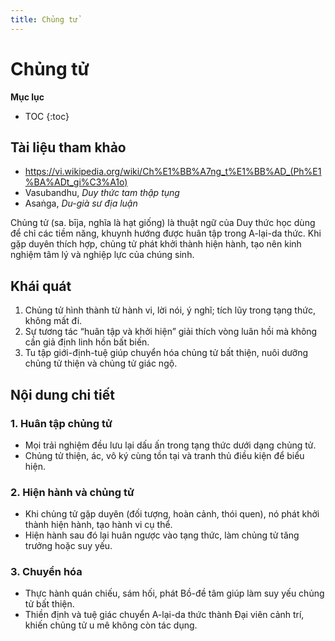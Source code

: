 ```yaml
---
title: Chủng tử
---
```


# Chủng tử

**Mục lục**

- TOC
{:toc}

## Tài liệu tham khảo

- <https://vi.wikipedia.org/wiki/Ch%E1%BB%A7ng_t%E1%BB%AD_(Ph%E1%BA%ADt_gi%C3%A1o)>
- Vasubandhu, *Duy thức tam thập tụng*
- Asaṅga, *Du-già sư địa luận*

Chủng tử (sa. bīja, nghĩa là hạt giống) là thuật ngữ của Duy thức học dùng để chỉ các tiềm năng, khuynh hướng được huân tập trong A-lại-da thức. Khi gặp duyên thích hợp, chủng tử phát khởi thành hiện hành, tạo nên kinh nghiệm tâm lý và nghiệp lực của chúng sinh.

## Khái quát

1. Chủng tử hình thành từ hành vi, lời nói, ý nghĩ; tích lũy trong tạng thức, không mất đi.
2. Sự tương tác “huân tập và khởi hiện” giải thích vòng luân hồi mà không cần giả định linh hồn bất biến.
3. Tu tập giới-định-tuệ giúp chuyển hóa chủng tử bất thiện, nuôi dưỡng chủng tử thiện và chủng tử giác ngộ.

## Nội dung chi tiết

### 1. Huân tập chủng tử
- Mọi trải nghiệm đều lưu lại dấu ấn trong tạng thức dưới dạng chủng tử.
- Chủng tử thiện, ác, vô ký cùng tồn tại và tranh thủ điều kiện để biểu hiện.

### 2. Hiện hành và chủng tử
- Khi chủng tử gặp duyên (đối tượng, hoàn cảnh, thói quen), nó phát khởi thành hiện hành, tạo hành vi cụ thể.
- Hiện hành sau đó lại huân ngược vào tạng thức, làm chủng tử tăng trưởng hoặc suy yếu.

### 3. Chuyển hóa
- Thực hành quán chiếu, sám hối, phát Bồ-đề tâm giúp làm suy yếu chủng tử bất thiện.
- Thiền định và tuệ giác chuyển A-lại-da thức thành Đại viên cảnh trí, khiến chủng tử u mê không còn tác dụng.
